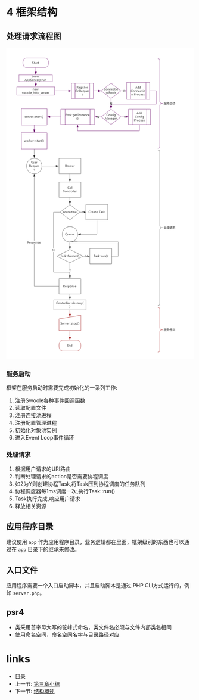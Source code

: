# 4 框架结构

## 处理请求流程图

![处理请求流程图](../images/msf-处理请求流程图.png "处理请求流程图")

### 服务启动

框架在服务启动时需要完成初始化的一系列工作:

1. 注册Swoole各种事件回调函数
2. 读取配置文件
3. 注册连接池进程
4. 注册配置管理进程
5. 初始化对象池实例
6. 进入Event Loop事件循环

### 处理请求

1. 根据用户请求的URI路由
2. 判断处理请求的action是否需要协程调度
3. 如2为Y则创建协程Task,将Task压到协程调度的任务队列
4. 协程调度器每1ms调度一次,执行Task::run()
5. Task执行完成,响应用户请求
6. 释放相关资源

## 应用程序目录

建议使用 `app` 作为应用程序目录，业务逻辑都在里面，框架级别的东西也可以通过在 `app` 目录下的继承来修改。

## 入口文件

应用程序需要一个入口启动脚本，并且启动脚本是通过 PHP CLI方式运行的，例如 `server.php`。

## psr4

- 类采用首字母大写的驼峰式命名，类文件名必须与文件内部类名相同
- 使用命名空间，命名空间名字与目录路径对应

# links
  * [目录](../README.md)
  * 上一节: [第三章小结](../chapter-3/3.4-小结.md)
  * 下一节: [结构概述](4.1-结构概述.md)